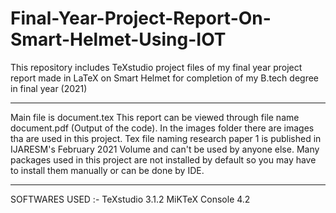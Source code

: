 # Final-Year-Project-Report-On-Smart-Helmet-Using-IOT
This repository includes TeXstudio project files of my final year project report made in LaTeX on Smart Helmet for completion of my B.tech degree in final year (2021)

----------------------------------------------------------------------

Main file is document.tex
This report can be viewed through file name document.pdf (Output of the code).
In the images folder there are images tha are used in this project.
Tex file naming research paper 1 is published in IJARESM's February 2021 Volume and can't be used by anyone else.
Many packages used in this project are not installed by default so you may have to install them manually or can be done by IDE.

----------------------------------------------------------------------

SOFTWARES USED :-
  TeXstudio 3.1.2
  MiKTeX Console 4.2
